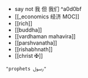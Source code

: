 - say not 我 但 我们  ^a0d0bf
- [[_economics 经济 MOC]]
- [[rich]]
- [[buddha]]
- [[vardhaman mahavira]]
- [[parshvanatha]]
- [[rishabhnath]]
- [[christ ✠]]

```query
"prophets ﷶ"
```